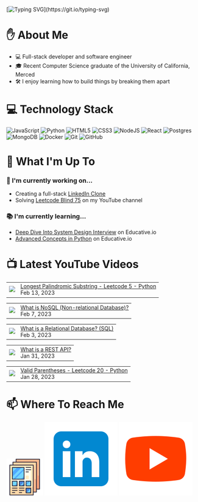 [![Typing SVG](https://readme-typing-svg.herokuapp.com?font=Fira+Code&pause=1000&color=16C300&width=435&lines=%F0%9F%91%8B+Hi+there!+I'm+Ryo.)](https://git.io/typing-svg)

# :raised_hand: About Me
* 💻 Full-stack developer and software engineer
* 🎓 Recent Computer Science graduate of the University of California, Merced
* 🛠️ I enjoy learning how to build things by breaking them apart

# 💻 Technology Stack
![JavaScript](https://img.shields.io/badge/javascript-%23323330.svg?style=for-the-badge&logo=javascript&logoColor=%23F7DF1E)
![Python](https://img.shields.io/badge/python-3670A0?style=for-the-badge&logo=python&logoColor=ffdd54)
![HTML5](https://img.shields.io/badge/html5-%23E34F26.svg?style=for-the-badge&logo=html5&logoColor=white)
![CSS3](https://img.shields.io/badge/css3-%231572B6.svg?style=for-the-badge&logo=css3&logoColor=white)
![NodeJS](https://img.shields.io/badge/node.js-6DA55F?style=for-the-badge&logo=node.js&logoColor=white)
![React](https://img.shields.io/badge/react-%2320232a.svg?style=for-the-badge&logo=react&logoColor=%2361DAFB)
![Postgres](https://img.shields.io/badge/postgres-%23316192.svg?style=for-the-badge&logo=postgresql&logoColor=white)
![MongoDB](https://img.shields.io/badge/MongoDB-%234ea94b.svg?style=for-the-badge&logo=mongodb&logoColor=white)
![Docker](https://img.shields.io/badge/docker-%230db7ed.svg?style=for-the-badge&logo=docker&logoColor=white)
![Git](https://img.shields.io/badge/git-%23F05033.svg?style=for-the-badge&logo=git&logoColor=white)
![GitHub](https://img.shields.io/badge/github-%23121011.svg?style=for-the-badge&logo=github&logoColor=white)

# :telescope: What I'm Up To
### :wrench: I'm currently working on...
* Creating a full-stack <a href="https://github.com/ryowright/LinkedIn-Clone" target="_blank" rel="noopener noreferrer">LinkedIn Clone</a>
* Solving <a href="https://www.youtube.com/playlist?list=PLON94Wn6Xl0EbvchLmiifLGOiQ2TP0dcr" target="_blank" rel="noopener noreferrer">Leetcode Blind 75</a> on my YouTube channel
### :books: I'm currently learning...
* <a href="https://www.educative.io/path/deep-dive-into-system-design-interview" target="_blank" rel="noopener noreferrer">Deep Dive Into System Design Interview</a> on Educative.io
* <a href="https://www.educative.io/module/advanced-concepts-in-python" target="_blank" rel="noopener noreferrer">Advanced Concepts in Python</a> on Educative.io

# 📺 Latest YouTube Videos
<!-- BLOG-POST-LIST:START --><table><tr><td><a href="https://www.youtube.com/watch?v=EXBgSRhPkNU"><img width="140px" src="https://i.ytimg.com/vi/EXBgSRhPkNU/mqdefault.jpg"></a></td>
<td><a href="https://www.youtube.com/watch?v=EXBgSRhPkNU">Longest Palindromic Substring - Leetcode 5 - Python</a><br/>Feb 13, 2023</td></tr></table>
<table><tr><td><a href="https://www.youtube.com/watch?v=6JuFd2AOoxk"><img width="140px" src="https://i.ytimg.com/vi/6JuFd2AOoxk/mqdefault.jpg"></a></td>
<td><a href="https://www.youtube.com/watch?v=6JuFd2AOoxk">What is NoSQL &lpar;Non-relational Database&rpar;?</a><br/>Feb 7, 2023</td></tr></table>
<table><tr><td><a href="https://www.youtube.com/watch?v=1xmWkMSUZZM"><img width="140px" src="https://i.ytimg.com/vi/1xmWkMSUZZM/mqdefault.jpg"></a></td>
<td><a href="https://www.youtube.com/watch?v=1xmWkMSUZZM">What is a Relational Database? &lpar;SQL&rpar;</a><br/>Feb 3, 2023</td></tr></table>
<table><tr><td><a href="https://www.youtube.com/watch?v=8O9LVbuUoic"><img width="140px" src="https://i.ytimg.com/vi/8O9LVbuUoic/mqdefault.jpg"></a></td>
<td><a href="https://www.youtube.com/watch?v=8O9LVbuUoic">What is a REST API?</a><br/>Jan 31, 2023</td></tr></table>
<table><tr><td><a href="https://www.youtube.com/watch?v=TexmKvw-rco"><img width="140px" src="https://i.ytimg.com/vi/TexmKvw-rco/mqdefault.jpg"></a></td>
<td><a href="https://www.youtube.com/watch?v=TexmKvw-rco">Valid Parentheses - Leetcode 20 - Python</a><br/>Jan 28, 2023</td></tr></table>
<!-- BLOG-POST-LIST:END -->

# 📫 Where To Reach Me
![]()<a href="https://ryowright.github.io/MyPortfolio/" target="_blank" rel="noopener noreferrer"><img src="./portfolioicon.png" alt="Portfolio Icon"></a>
![]()<a href="https://www.linkedin.com/in/ryo-wright/" target="_blank" rel="noopener noreferrer"><img src="./linkedinicon.svg" alt="LinkeIn Icon"></a>
![]()<a href="https://www.youtube.com/@SWEwithRyo" target="_blank" rel="noopener noreferrer"><img src="./youtubeicon.svg" alt="YouTube Icon"></a>
